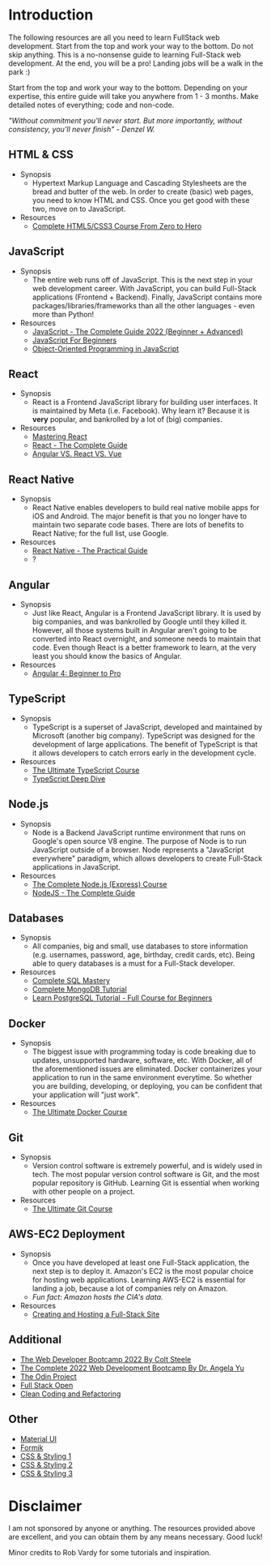 # Introduction

The following resources are all you need to learn FullStack web development. Start from the top and work your way to the bottom. Do not skip anything. This is a no-nonsense guide to learning Full-Stack web development. At the end, you will be a pro! Landing jobs will be a walk in the park :)

Start from the top and work your way to the bottom. Depending on your expertise, this entire guide will take you anywhere from 1 - 3 months. Make detailed notes of everything; code and non-code.

*"Without commitment you'll never start. But more importantly, without consistency, you'll never finish" - Denzel W.*

## HTML & CSS
- Synopsis
    - Hypertext Markup Language and Cascading Stylesheets are the bread and butter of the web. In order to create (basic) web pages, you need to know HTML and CSS. Once you get good with these two, move on to JavaScript.
- Resources
    - [Complete HTML5/CSS3 Course From Zero to Hero](https://codewithmosh.com/p/the-ultimate-html-css)

## JavaScript
- Synopsis
    - The entire web runs off of JavaScript. This is the next step in your web development career. With JavaScript, you can build Full-Stack applications (Frontend + Backend). Finally, JavaScript contains more packages/libraries/frameworks than all the other languages - even more than Python!
- Resources
    - [JavaScript - The Complete Guide 2022 (Beginner + Advanced)](https://www.udemy.com/course/javascript-the-complete-guide-2020-beginner-advanced/?couponCode=D_0922)
    - [JavaScript For Beginners](https://codewithmosh.com/p/javascript-basics-for-beginners)
    - [Object-Oriented Programming in JavaScript](https://codewithmosh.com/p/object-oriented-programming-in-javascript)

## React
- Synopsis
    - React is a Frontend JavaScript library for building user interfaces. It is maintained by Meta (i.e. Facebook). Why learn it? Because it is **very** popular, and bankrolled by a lot of (big) companies.
- Resources
    - [Mastering React](https://codewithmosh.com/p/mastering-react)
    - [React - The Complete Guide](https://www.udemy.com/course/react-the-complete-guide-incl-redux/?couponCode=D_0922)
    - [Angular VS. React VS. Vue ](https://www.youtube.com/watch?v=lYWYWyX04JI)

## React Native
- Synopsis
    - React Native enables developers to build real native mobile apps for iOS and Android. The major benefit is that you no longer have to maintain two separate code bases. There are lots of benefits to React Native; for the full list, use Google.
- Resources
    - [React Native - The Practical Guide](https://www.udemy.com/course/react-native-the-practical-guide/?couponCode=D_1022)
    - ?

## Angular
- Synopsis
    - Just like React, Angular is a Frontend JavaScript library. It is used by big companies, and was bankrolled by Google until they killed it. However, all those systems built in Angular aren't going to be converted into React overnight, and someone needs to maintain that code. Even though React is a better framework to learn, at the very least you should know the basics of Angular.
- Resources
    - [Angular 4: Beginner to Pro](https://codewithmosh.com/p/angular-master-class)

## TypeScript
- Synopsis
    - TypeScript is a superset of JavaScript, developed and maintained by Microsoft (another big company). TypeScript was designed for the development of large applications. The benefit of TypeScript is that it allows developers to catch errors early in the development cycle.
- Resources
    - [The Ultimate TypeScript Course](https://codewithmosh.com/p/the-ultimate-typescript)
    - [TypeScript Deep Dive](https://basarat.gitbook.io/typescript/)

## Node.js
- Synopsis
    - Node is a Backend JavaScript runtime environment that runs on Google's open source V8 engine. The purpose of Node is to run JavaScript outside of a browser. Node represents a "JavaScript everywhere" paradigm, which allows developers to create Full-Stack applications in JavaScript.
- Resources
    - [The Complete Node.js (Express) Course](https://codewithmosh.com/p/the-complete-node-js-course)
    - [NodeJS - The Complete Guide](https://www.udemy.com/course/nodejs-the-complete-guide/)

## Databases
- Synopsis
    - All companies, big and small, use databases to store information (e.g. usernames, password, age, birthday, credit cards, etc). Being able to query databases is a must for a Full-Stack developer.
- Resources
    - [Complete SQL Mastery](https://codewithmosh.com/p/complete-sql-mastery)
    - [Complete MongoDB Tutorial](https://www.youtube.com/playlist?list=PL4cUxeGkcC9h77dJ-QJlwGlZlTd4ecZOA)
    - [Learn PostgreSQL Tutorial - Full Course for Beginners](https://www.youtube.com/watch?v=qw--VYLpxG4)


## Docker 
- Synopsis
    - The biggest issue with programming today is code breaking due to updates, unsupported hardware, software, etc. With Docker, all of the aforementioned issues are eliminated. Docker containerizes your application to run in the same environment everytime. So whether you are building, developing, or deploying, you can be confident that your application will "just work".
- Resources
    - [The Ultimate Docker Course](https://codewithmosh.com/p/the-ultimate-docker-course)

## Git
- Synopsis
    - Version control software is extremely powerful, and is widely used in tech. The most popular version control software is Git, and the most popular repository is GitHub. Learning Git is essential when working with other people on a project.
- Resources
    - [The Ultimate Git Course](https://codewithmosh.com/p/the-ultimate-git-course)

## AWS-EC2 Deployment
- Synopsis
    - Once you have developed at least one Full-Stack application, the next step is to deploy it. Amazon's EC2 is the most popular choice for hosting web applications. Learning AWS-EC2 is essential for landing a job, because a lot of companies rely on Amazon.
    - *Fun fact: Amazon hosts the CIA's data.*
- Resources
    - [Creating and Hosting a Full-Stack Site](https://www.linkedin.com/learning/react-creating-and-hosting-a-full-stack-site-2019/react-for-full-stack-solutions?u=56982905)

## Additional
- [The Web Developer Bootcamp 2022 By Colt Steele](https://www.udemy.com/course/the-web-developer-bootcamp/)
- [The Complete 2022 Web Development Bootcamp By Dr. Angela Yu](https://www.udemy.com/course/the-complete-web-development-bootcamp/)
- [The Odin Project](https://www.theodinproject.com/)
- [Full Stack Open](https://fullstackopen.com/en/)
- [Clean Coding and Refactoring](https://codewithmosh.com/p/clean-code)

## Other
- [Material UI](https://material-ui.com/)
- [Formik](https://formik.org/docs/overview)
- [CSS & Styling 1](https://www.freecodecamp.org/news/understanding-flexbox-everything-you-need-to-know-b4013d4dc9af/)
- [CSS & Styling 2](https://sass-lang.com/guide)
- [CSS & Styling 3](https://create-react-app.dev/docs/adding-a-sass-stylesheet/)

# Disclaimer
I am not sponsored by anyone or anything. The resources provided above are excellent, and you can obtain them by any means necessary. Good luck!

Minor credits to Rob Vardy for some tutorials and inspiration.
